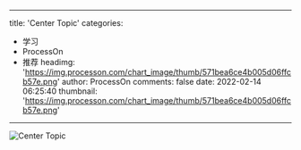 
---
title: 'Center Topic'
categories: 
 - 学习
 - ProcessOn
 - 推荐
headimg: 'https://img.processon.com/chart_image/thumb/571bea6ce4b005d06ffcb57e.png'
author: ProcessOn
comments: false
date: 2022-02-14 06:25:40
thumbnail: 'https://img.processon.com/chart_image/thumb/571bea6ce4b005d06ffcb57e.png'
---

<div>   
<img class="thumb" alt="Center Topic" src="https://img.processon.com/chart_image/thumb/571bea6ce4b005d06ffcb57e.png" referrerpolicy="no-referrer">
<p></p>  
</div>
            